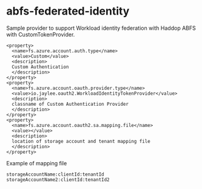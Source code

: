 # abfs-federated-identity

Sample provider to support Workload identity federation with Haddop ABFS with CustomTokenProvider. 

```
<property>
  <name>fs.azure.account.auth.type</name>
  <value>Custom</value>
  <description>
  Custom Authentication
  </description>
</property>
<property>
  <name>fs.azure.account.oauth.provider.type</name>
  <value>io.jaylee.oauth2.WorkloadIdentityTokenProvider</value>
  <description>
  classname of Custom Authentication Provider
  </description>
</property>
<property>
  <name>fs.azure.account.oauth2.sa.mapping.file</name>
  <value></value>
  <description>
  location of storage account and tenant mapping file
  </description>
</property>
```

Example of mapping file

```
storageAccountName:clientId:tenantId
storageAccountName2:clientId:tenantId2
```

